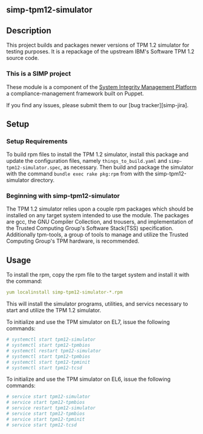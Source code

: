 ## simp-tpm12-simulator


## Description

This project builds and packages newer versions of TPM 1.2 simulator for testing
purposes.  It is a repackage of the upstream IBM's Software TPM 1.2 source code.

### This is a SIMP project

These module is a component of the [System Integrity Management
Platform][simp]
a compliance-management framework built on Puppet.

If you find any issues, please submit them to our [bug tracker][simp-jira].

## Setup

### Setup Requirements

To build rpm files to install the TPM 1.2 simulator, install this
package and update the configuration files, namely `things_to_build.yaml`
and `simp-tpm12-simulator.spec`, as necessary.  Then build and package
the simulator with the command `bundle exec rake pkg:rpm` from with the
simp-tpm12-simulator directory.

### Beginning with simp-tpm12-simulator

The TPM 1.2 simulator relies upon a couple rpm packages which should be
installed on any target system intended to use the module. The packages are
gcc, the GNU Compiler Collection, and trousers, and implementation of the 
Trusted Computing Group's Software Stack(TSS) specification.  Additionally
tpm-tools, a group of tools to manage and utilize the Trusted Computing
Group's TPM hardware, is recommended.

## Usage

To install the rpm, copy the rpm file to the target system and install it
with the command:

```yaml
yum localinstall simp-tpm12-simulator-*.rpm
```

This will install the simulator programs, utilities, and servics necessary
to start and utilize the TPM 1.2 simulator.

To initialize and use the TPM simulator on EL7, issue the following commands:

```yaml
# systemctl start tpm12-simulator
# systemctl start tpm12-tpmbios
# systemctl restart tpm12-simulator
# systemctl start tpm12-tpmbios
# systemctl start tpm12-tpminit
# systemctl start tpm12-tcsd
```

To initialize and use the TPM simulator on EL6, issue the following commands:

```yaml
# service start tpm12-simulator
# service start tpm12-tpmbios
# service restart tpm12-simulator
# service start tpm12-tpmbios
# service start tpm12-tpminit
# service start tpm12-tcsd
```

[simp]: https://github.com/NationalSecurityAgency/SIMP/
[jira]: https://simp-project.atlassian.net/
